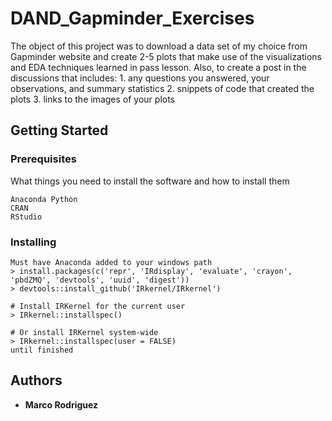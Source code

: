 # DAND_Gapminder_Exercises

The object of this project was to download a data set of my choice from Gapminder website and create 2-5 plots that make use of the visualizations and EDA techniques learned in pass lesson. Also, to create a post in the discussions that includes:
       1. any questions you answered, your observations, and summary statistics
       2. snippets of code that created the plots
       3. links to the images of your plots

## Getting Started

### Prerequisites

What things you need to install the software and how to install them

```
Anaconda Python 
CRAN
RStudio
```

### Installing

```
Must have Anaconda added to your windows path
> install.packages(c('repr', 'IRdisplay', 'evaluate', 'crayon', 'pbdZMQ', 'devtools', 'uuid', 'digest'))
> devtools::install_github('IRkernel/IRkernel')

# Install IRKernel for the current user
> IRkernel::installspec()

# Or install IRKernel system-wide
> IRkernel::installspec(user = FALSE)
until finished
```

## Authors

* **Marco Rodriguez** 

